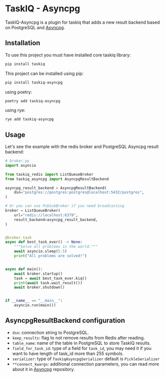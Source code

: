 # TaskIQ - Asyncpg

TaskIQ-Asyncpg is a plugin for taskiq that adds a new result backend based on PostgreSQL and [Asyncpg](https://github.com/MagicStack/asyncpg).

## Installation
To use this project you must have installed core taskiq library:
```bash
pip install taskiq
```

This project can be installed using pip:
```bash
pip install taskiq-asyncpg
```

using poetry:
```bash
poetry add taskiq-asyncpg
```

using rye:
```bash
rye add taskiq-asyncpg
```

## Usage
Let's see the example with the redis broker and PostgreSQL Asyncpg result backend:
```python
# broker.py
import asyncio

from taskiq_redis import ListQueueBroker
from taskiq_asyncpg import AsyncpgResultBackend

asyncpg_result_backend = AsyncpgResultBackend(
    dsn="postgres://postgres:postgres@localhost:5432/postgres",
)

# Or you can use PubSubBroker if you need broadcasting
broker = ListQueueBroker(
    url="redis://localhost:6379",
    result_backend=asyncpg_result_backend,
)


@broker.task
async def best_task_ever() -> None:
    """Solve all problems in the world."""
    await asyncio.sleep(5.5)
    print("All problems are solved!")


async def main():
    await broker.startup()
    task = await best_task_ever.kiq()
    print(await task.wait_result())
    await broker.shutdown()


if __name__ == "__main__":
    asyncio.run(main())
```

## AsyncpgResultBackend configuration
- `dsn`: connection string to PostgreSQL.
- `keep_results`: flag to not remove results from Redis after reading.
- `table_name`: name of the table in PostgreSQL to store TaskIQ results.
- `field_for_task_id`: type of a field for `task_id`, you may need it if you want to have length of task_id more than 255 symbols.
- `serializer`: type of `TaskiqAsyncpgSerializer` default is `PickleSerializer`
- `**connect_kwargs`: additional connection parameters, you can read more about it in [Asyncpg](https://github.com/qaspen-python/asyncpg) repository.
